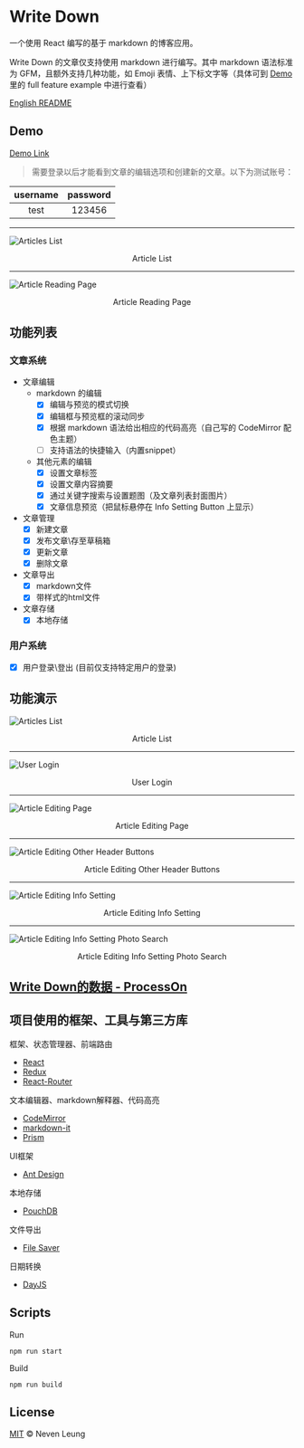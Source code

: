 # Write Down

一个使用 React 编写的基于 markdown 的博客应用。

Write Down 的文章仅支持使用 markdown 进行编写。其中 markdown 语法标准为 GFM，且额外支持几种功能，如 Emoji 表情、上下标文字等（具体可到 [Demo](https://nevenleung.github.io/write-down/) 里的 full feature example 中进行查看）

[English README](https://github.com/NevenLeung/write-down/blob/master/README.md)

## Demo

[Demo Link](https://nevenleung.github.io/write-down/)

> 需要登录以后才能看到文章的编辑选项和创建新的文章。以下为测试账号：

| username | password |
| :------: | :------: |
| test     | 123456   |

---

![Articles List](https://github.com/NevenLeung/write-down/blob/master/demo/articles-list.jpg)

<p align="center">Article List</p>

---

![Article Reading Page](https://github.com/NevenLeung/write-down/blob/master/demo/article-reading-page.jpg)

<p align="center">Article Reading Page</p>


## 功能列表

### 文章系统

- 文章编辑
  - markdown 的编辑
    - [x] 编辑与预览的模式切换
    - [x] 编辑框与预览框的滚动同步
    - [x] 根据 markdown 语法给出相应的代码高亮（自己写的 CodeMirror 配色主题）
    - [ ] 支持语法的快捷输入（内置snippet）
  - 其他元素的编辑
    - [x] 设置文章标签
    - [x] 设置文章内容摘要
    - [x] 通过关键字搜索与设置题图（及文章列表封面图片）
    - [x] 文章信息预览（把鼠标悬停在 Info Setting Button 上显示）
- 文章管理
  - [x] 新建文章
  - [x] 发布文章\存至草稿箱
  - [x] 更新文章
  - [x] 删除文章
- 文章导出
  - [x] markdown文件
  - [x] 带样式的html文件
- 文章存储
  - [x] 本地存储

### 用户系统

- [x] 用户登录\登出 (目前仅支持特定用户的登录)


## 功能演示

![Articles List](https://github.com/NevenLeung/write-down/blob/master/demo/articles-list.gif)

<p align="center">Article List</p>

---

![User Login](https://github.com/NevenLeung/write-down/blob/master/demo/user-login.gif)

<p align="center">User Login</p>

---

![Article Editing Page](https://github.com/NevenLeung/write-down/blob/master/demo/article-content-editing.gif)

<p align="center">Article Editing Page</p>

---

![Article Editing Other Header Buttons](https://github.com/NevenLeung/write-down/blob/master/demo/article-editing-other-header-buttons.gif)

<p align="center">Article Editing Other Header Buttons</p>

---

![Article Editing Info Setting](https://github.com/NevenLeung/write-down/blob/master/demo/article-editing-info-setting.gif)

<p align="center">Article Editing Info Setting</p>

---

![Article Editing Info Setting Photo Search](https://github.com/NevenLeung/write-down/blob/master/demo/article-editing-info-setting-photo-search.gif)

<p align="center">Article Editing Info Setting Photo Search</p>


## [Write Down的数据 - ProcessOn](https://www.processon.com/view/link/5c2110f8e4b056243683909e)


## 项目使用的框架、工具与第三方库

框架、状态管理器、前端路由

- [React](https://github.com/facebook/react/)
- [Redux](https://github.com/reactjs/redux/)
- [React-Router](https://github.com/ReactTraining/react-router)

文本编辑器、markdown解释器、代码高亮

- [CodeMirror](https://github.com/codemirror/CodeMirror/)
- [markdown-it](https://github.com/markdown-it/markdown-it/)
- [Prism](https://github.com/PrismJS/prism/)

UI框架

- [Ant Design](https://github.com/ant-design/ant-design/)

本地存储

- [PouchDB](https://github.com/pouchdb/pouchdb/)

文件导出

- [File Saver](https://github.com/eligrey/FileSaver.js/)

日期转换

- [DayJS](https://github.com/iamkun/dayjs)

## Scripts

Run

```
npm run start
```

Build

```
npm run build
```


## License

[MIT](https://github.com/NevenLeung/write-down/blob/master/LICENSE) © Neven Leung